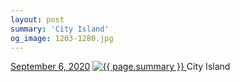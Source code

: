 ```yaml
---
layout: post
summary: 'City Island'
og_image: 1203-1280.jpg
---
```


<p>
  <time>
    <a href="/1203">September 6, 2020</a>
  </time>
  <a href="/1203">
    <img src="{{ site.assets_url }}/1203-640.jpg" srcset="{{ site.assets_url }}/1203-320.jpg 320w, {{ site.assets_url }}/1203-640.jpg 640w, {{ site.assets_url }}/1203-960.jpg 960w, {{ site.assets_url }}/1203-1280.jpg 1280w" sizes="(min-width: 700px) 50vw, calc(100vw - 2rem)" alt="{{ page.summary }}" />
  </a>
  <span>City Island</span>
</p>
